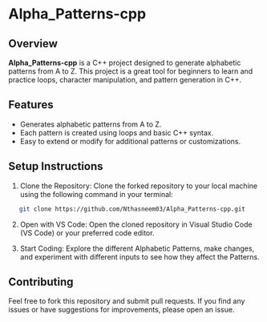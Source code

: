 # Alpha_Patterns-cpp


## Overview
**Alpha_Patterns-cpp** is a C++ project designed to generate alphabetic patterns from A to Z. This project is a great tool for beginners to learn and practice loops, character manipulation, and pattern generation in C++.

## Features
- Generates alphabetic patterns from A to Z.
- Each pattern is created using loops and basic C++ syntax.
- Easy to extend or modify for additional patterns or customizations.



## Setup Instructions

1. Clone the Repository: Clone the forked repository to your local machine using the following command in your terminal:
 ``` bash
    git clone https://github.com/Nthasneem03/Alpha_Patterns-cpp.git
```
2. Open with VS Code: Open the cloned repository in Visual Studio Code (VS Code) or your preferred code editor.
  
3. Start Coding: Explore the different  Alphabetic Patterns, make changes, and experiment with different inputs to see how they affect the Patterns.



## Contributing
Feel free to fork this repository and submit pull requests. If you find any issues or have suggestions for improvements, please open an issue.
